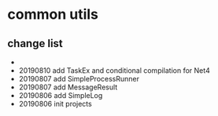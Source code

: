 # common utils 

## change list

- 
- 20190810 add TaskEx and conditional compilation for Net4
- 20190807 add SimpleProcessRunner
- 20190807 add MessageResult
- 20190806 add SimpleLog
- 20190806 init projects